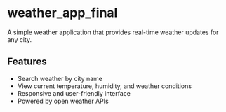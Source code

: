# weather_app_final

A simple weather application that provides real-time weather updates for any city.

## Features
- Search weather by city name
- View current temperature, humidity, and weather conditions
- Responsive and user-friendly interface
- Powered by open weather APIs